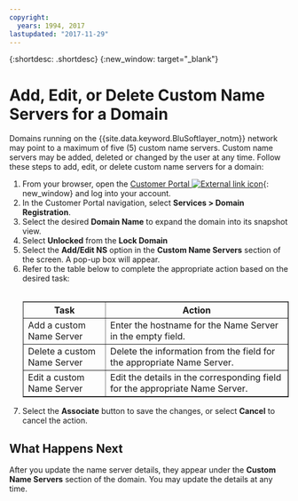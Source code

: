 ```yaml
---
copyright:
  years: 1994, 2017
lastupdated: "2017-11-29"
---
```


{:shortdesc: .shortdesc}
{:new_window: target="_blank"}

# Add, Edit, or Delete Custom Name Servers for a Domain

Domains running on the {{site.data.keyword.BluSoftlayer_notm}} network may point to a maximum of five (5) custom name servers. Custom name servers may be added, deleted or changed by the user at any time. Follow these steps to add, edit, or delete custom name servers for a domain:

1. From your browser, open the [Customer Portal ![External link icon](../../icons/launch-glyph.svg "External link icon")](https://control.softlayer.com/){: new_window} and log into your account.
2. In the Customer Portal navigation, select **Services > Domain Registration**.
3. Select the desired **Domain Name** to expand the domain into its snapshot view.
4. Select **Unlocked** from the **Lock Domain**
5. Select the **Add/Edit NS** option in the **Custom Name Servers** section of the screen. A pop-up box will appear.
6. Refer to the table below to complete the appropriate action based on the desired task:<br/><br/><table border="1"><tbody><tr><th>Task</th><th>Action</th></tr><tr><td>Add a custom Name Server</td><td>Enter the hostname for the Name Server in the empty field.</td></tr><tr><td>Delete a custom Name Server</td><td>Delete the information from the field for the appropriate Name Server.</td></tr><tr><td>Edit a custom Name Server</td><td>Edit the details in the corresponding field for the appropriate Name Server.</td></tr></tbody></table>
7. Select the **Associate** button to save the changes, or select **Cancel** to cancel the action.

## What Happens Next

After you update the name server details, they appear under the **Custom Name Servers** section of the domain. You may update the details at any time.
